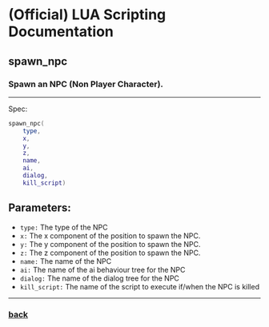 
# (Official) LUA Scripting Documentation

## spawn_npc

### Spawn an NPC (Non Player Character).
___
Spec:
```lua
spawn_npc(
	type,
	x,
	y,
	z,
	name,
	ai,
	dialog,
	kill_script)
```
## Parameters:
- `type:` The type of the NPC
- `x:` The x component of the position to spawn the NPC.
- `y:` The y component of the position to spawn the NPC.
- `z:` The z component of the position to spawn the NPC.
- `name:` The name of the NPC
- `ai:` The name of the ai behaviour tree for the NPC
- `dialog:` The name of the dialog tree for the NPC
- `kill_script:` The name of the script to execute if/when the NPC is killed

___
### [back](../npcs)
